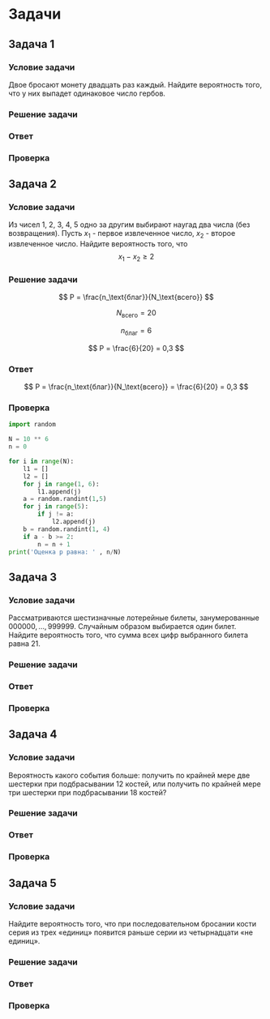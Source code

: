# Задачи


## Задача 1

### Условие задачи

Двое бросают монету двадцать раз каждый.
Найдите вероятность того, что у них выпадет
одинаковое число гербов.

### Решение задачи


### Ответ


### Проверка


## Задача 2

### Условие задачи

Из чисел $1$, $2$, $3$, $4$, $5$ одно за другим выбирают наугад
два числа (без возвращения). Пусть $x_1$ - первое извлеченное
число, $х_2$ - второе извлеченное число. Найдите вероятность
того, что $$х_1 - х_2 \geq 2$$

### Решение задачи

$$
P = \frac{n_\text{благ}}{N_\text{всего}}
$$

$$
N_\text{всего} = 20
$$

$$
n_\text{благ} = 6
$$

$$
P = \frac{6}{20} = 0,3
$$

### Ответ

$$
P = \frac{n_\text{благ}}{N_\text{всего}} = \frac{6}{20} = 0,3
$$

### Проверка

```python
import random

N = 10 ** 6
n = 0

for i in range(N):
    l1 = []
    l2 = []
    for j in range(1, 6):
        l1.append(j)
    a = random.randint(1,5)
    for j in range(5):
        if j != a:
            l2.append(j)
    b = random.randint(1, 4)
    if a - b >= 2:
        n = n + 1
print('Оценка p равна: ' , n/N)

```

## Задача 3

### Условие задачи

Рассматриваются шестизначные лотерейные билеты,
занумерованные $000000,\dots,999999$. Случайным образом
выбирается один билет. Найдите вероятность того, что сумма
всех цифр выбранного билета равна $21$.


### Решение задачи


### Ответ


### Проверка


## Задача 4

### Условие задачи

Вероятность какого события больше: получить по крайней мере
две шестерки при подбрасывании $12$ костей, или получить
по крайней мере три шестерки при подбрасывании $18$ костей?


### Решение задачи


### Ответ


### Проверка


## Задача 5

### Условие задачи

Найдите вероятность того, что при последовательном
бросании кости серия из трех «единиц» появится раньше
серии из четырнадцати «не единиц».

### Решение задачи


### Ответ


### Проверка
